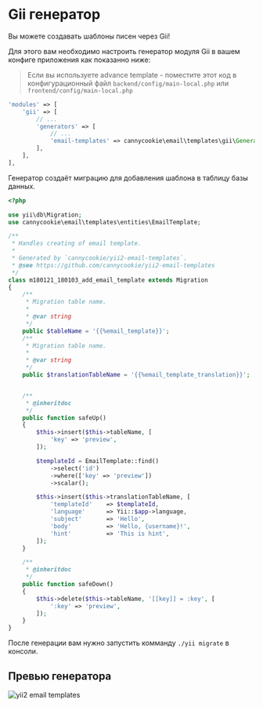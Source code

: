 Gii генератор
=============

Вы можете создавать шаблоны писен через Gii!

Для этого вам необходимо настроить генератор модуля Gii в вашем конфиге приложения
как показанно ниже:

> Если вы используете advance template - поместите этот код в конфигурационный файл `backend/config/main-local.php`
> или `frontend/config/main-local.php`

```php
'modules' => [
    'gii' => [
        // ...
        'generators' => [
            // ...
            'email-templates' => cannycookie\email\templates\gii\Generator::class,
        ],
    ],
],
```

Генератор создаёт миграцию для добавления шаблона в таблицу базы данных.

```php
<?php

use yii\db\Migration;
use cannycookie\email\templates\entities\EmailTemplate;

/**
 * Handles creating of email template.
 *
 * Generated by `cannycookie/yii2-email-templates`.
 * @see https://github.com/cannycookie/yii2-email-templates
 */
class m180121_180103_add_email_template extends Migration
{
    /**
     * Migration table name.
     *
     * @var string
     */
    public $tableName = '{{%email_template}}';
    /**
     * Migration table name.
     *
     * @var string
     */
    public $translationTableName = '{{%email_template_translation}}';


    /**
     * @inheritdoc
     */
    public function safeUp()
    {
        $this->insert($this->tableName, [
            'key' => 'preview',
        ]);

        $templateId = EmailTemplate::find()
            ->select('id')
            ->where(['key' => 'preview'])
            ->scalar();

        $this->insert($this->translationTableName, [
            'templateId'    => $templateId,
            'language'      => Yii::$app->language,
            'subject'       => 'Hello',
            'body'          => 'Hello, {username}!',
            'hint'          => 'This is hint',
        ]);
    }

    /**
     * @inheritdoc
     */
    public function safeDown()
    {
        $this->delete($this->tableName, '[[key]] = :key', [
            ':key' => 'preview',
        ]);
    }
}
```

После генерации вам нужно запустить комманду `./yii migrate` в консоли.

## Превью генератора

![yii2 email templates](../img/gii.jpg "yii2 email templates")
